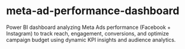 # meta-ad-performance-dashboard
Power BI dashboard analyzing Meta Ads performance (Facebook + Instagram) to track reach, engagement, conversions, and optimize campaign budget using dynamic KPI insights and audience analytics.
